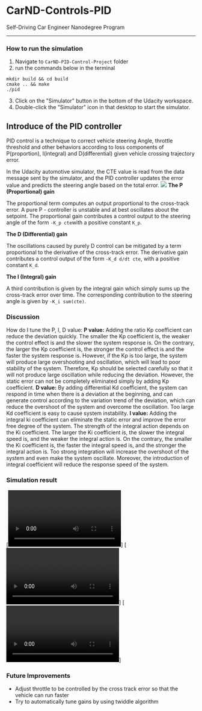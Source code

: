 # CarND-Controls-PID
Self-Driving Car Engineer Nanodegree Program

---

### How to run the simulation
1. Navigate to `CarND-PID-Control-Project` folder 
2. run the commands below in the terminal
```
mkdir build && cd build
cmake .. && make
./pid
```
3. Click on the "Simulator" button in the bottom of the Udacity workspace.
4. Double-click the "Simulator" icon in that desktop to start the simulator.
## Introduce of the PID controller

PID control is a technique to correct vehicle steering Angle, throttle threshold and other behaviors according to loss components of P(proportion), I(integral) and D(differential) given vehicle crossing trajectory error.

In the Udacity automotive simulator, the CTE value is read from the data message sent by the simulator, and the PID controller updates the error value and predicts the steering angle based on the total error.
![](https://raw.githubusercontent.com/aaron7yi/CarND-PID-Control-Project/master/twiddle.png)
**The P (Proportional)  gain**

The proportional term computes an output proportional to the cross-track error. A pure P - controller is unstable and at best oscillates about the setpoint. The proportional gain contributes a control output to the steering angle of the form `-K_p cte`with a positive constant `K_p`.

**The D (Differential) gain**

The oscillations caused by purely D control can be mitigated by a term proportional to the derivative of the cross-track error. The derivative gain contributes a control output of the form `-K_d d/dt cte`, with a positive constant `K_d`.

**The I (Integral) gain**

A third contribution is given by the integral gain which simply sums up the cross-track error over time. The corresponding contribution to the steering angle is given by `-K_i sum(cte)`. 

### Discussion
How do I tune the P, I, D value:
**P value:** 
Adding the ratio Kp coefficient can reduce the deviation quickly. The smaller the
Kp coefficient is, the weaker the control effect is and the slower the system
response is. On the contrary, the larger the Kp coefficient is, the stronger the control
effect is and the faster the system response is. However, if the Kp is too large, the
system will produce large overshooting and oscillation, which will lead to poor
stability of the system. Therefore, Kp should be selected carefully so that it will not
produce large oscillation while reducing the deviation. However, the static error can
not be completely eliminated simply by adding Kp coefficient.
**D value:** 
By adding differential Kd coefficient, the system can respond in time when there
is a deviation at the beginning, and can generate control according to the variation
trend of the deviation, which can reduce the overshoot of the system and overcome
the oscillation. Too large Kd coefficient is easy to cause system instability.
**I value:**
Adding the integral ki coefficient can eliminate the static error and improve the
error free degree of the system. The strength of the integral action depends on the
Ki coefficient. The larger the Ki coefficient is, the slower the integral speed is, and
the weaker the integral action is. On the contrary, the smaller the Ki coefficient is,
the faster the integral speed is, and the stronger the integral action is. Too strong
integration will increase the overshoot of the system and even make the system
oscillate. Moreover, the introduction of integral coefficient will reduce the response
speed of the system.
### Simulation result
[![Test video](https://viewsjgdpiwcxq.cn1-udacity-student-workspaces.com/files/home/workspace/CarND-PID-Control-Project/video/1.mp4)]
[![Test video](https://viewsjgdpiwcxq.cn1-udacity-student-workspaces.com/files/home/workspace/CarND-PID-Control-Project/video/2.mp4)]
[![Test video](https://viewsjgdpiwcxq.cn1-udacity-student-workspaces.com/files/home/workspace/CarND-PID-Control-Project/video/3.mp4)]
### Future Improvements
- Adjust throttle to be controlled by the cross track error so that the vehicle can run faster
- Try to automatically tune gains by using twiddle algorithm